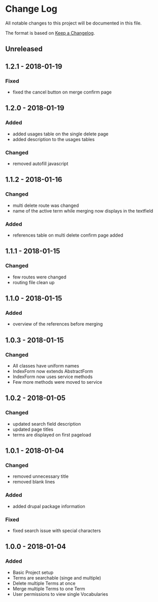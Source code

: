 # Change Log
All notable changes to this project will be documented in this file.

The format is based on [Keep a Changelog](http://keepachangelog.com/).

## Unreleased

## 1.2.1 - 2018-01-19

### Fixed
- fixed the cancel button on merge confirm page

## 1.2.0 - 2018-01-19

### Added
- added usages table on the single delete page
- added description to the usages tables

### Changed
- removed autofill javascript

## 1.1.2 - 2018-01-16

### Changed
- multi delete route was changed
- name of the active term while merging now displays in the textfield

### Added
- references table on multi delete confirm page added

## 1.1.1 - 2018-01-15

### Changed
- few routes were changed
- routing file clean up

## 1.1.0 - 2018-01-15

### Added 
- overview of the references before merging

## 1.0.3 - 2018-01-15

### Changed
- All classes have uniform names
- IndexForm now extends AbstractForm
- IndexForm now uses service methods
- Few more methods were moved to service

## 1.0.2 - 2018-01-05

### Changed
- updated search field description
- updated page titles
- terms are displayed on first pageload

## 1.0.1 - 2018-01-04

### Changed
- removed unnecessary title
- removed blank lines

### Added
- added drupal package information

### Fixed
- fixed search issue with special characters

## 1.0.0 - 2018-01-04
### Added
- Basic Project setup
- Terms are searchable (singe and multiple)
- Delete multiple Terms at once
- Merge multiple Terms to one Term
- User permissions to view single Vocabularies
